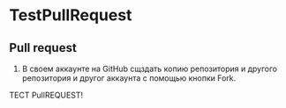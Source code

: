 # TestPullRequest

## Pull request
1. В своем аккаунте на GitHub сщздать копию репозитория и другого репозитория и другог аккаунта с помощью кнопки Fork.

ТЕСТ PullREQUEST!
